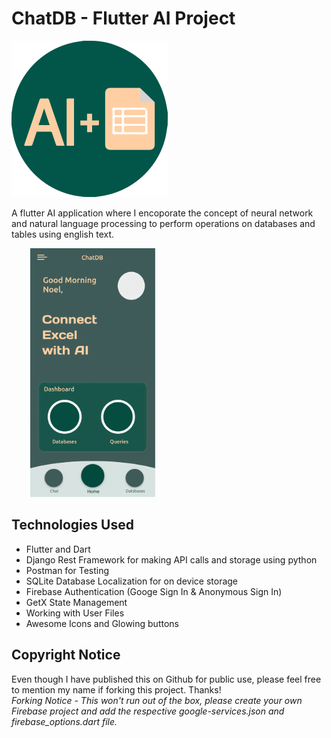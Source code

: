 # ChatDB - Flutter AI Project

<img src="https://github.com/curiouslumber/ChatDB/blob/main/images/icon.svg" width="250">

A flutter AI application where I encoporate the concept of neural network and natural language processing to perform operations on databases and tables using english text.

<img src="https://github.com/curiouslumber/ChatDB/blob/main/images/pages/page1.png" width="200" hspace="30">
<!-- <img src="https://github.com/curiouslumber/ChatDB/blob/main/images/pages/page2.png" width="200" hspace="30" > <img src="https://github.com/curiouslumber/ChatDB/blob/main/images/pages/page3.png" width="200" hspace="30"> -->

## Technologies Used
- Flutter and Dart
- Django Rest Framework for making API calls and storage using python
- Postman for Testing
- SQLite Database Localization for on device storage
- Firebase Authentication (Googe Sign In & Anonymous Sign In)
- GetX State Management
- Working with User Files
- Awesome Icons and Glowing buttons

## Copyright Notice
Even though I have published this on Github for public use, please feel free to mention my name if forking this project. Thanks! <br>
<i>Forking Notice - This won't run out of the box, please create your own Firebase project and add the respective google-services.json and firebase_options.dart file.</i>
